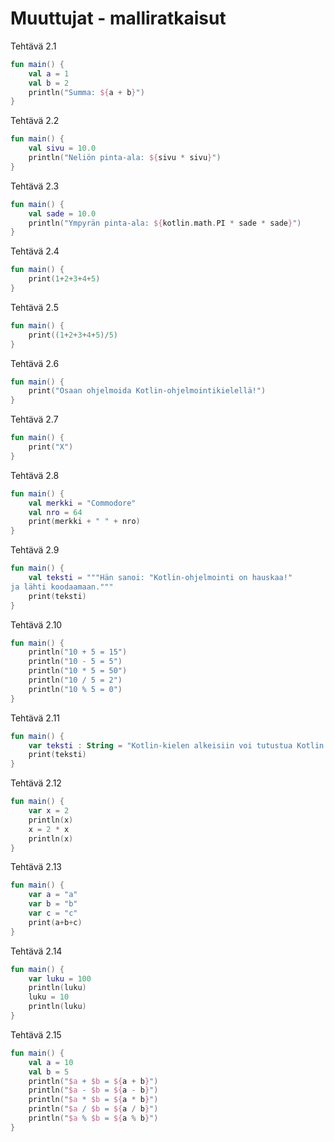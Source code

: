 # Muuttujat - malliratkaisut

Tehtävä 2.1

```kotlin
fun main() {
    val a = 1
    val b = 2
    println("Summa: ${a + b}")
}
```

Tehtävä 2.2

```kotlin
fun main() {
    val sivu = 10.0
    println("Neliön pinta-ala: ${sivu * sivu}")
}
```

Tehtävä 2.3

```kotlin 
fun main() {
    val sade = 10.0
    println("Ympyrän pinta-ala: ${kotlin.math.PI * sade * sade}")
}
```

Tehtävä 2.4

```kotlin
fun main() {
    print(1+2+3+4+5)
}
```

Tehtävä 2.5

```kotlin
fun main() {
    print((1+2+3+4+5)/5)
}
```

Tehtävä 2.6

```kotlin
fun main() {
    print("Osaan ohjelmoida Kotlin-ohjelmointikielellä!")
}
```

Tehtävä 2.7

```kotlin
fun main() {
    print("X")
}
```

Tehtävä 2.8

```kotlin
fun main() {
    val merkki = "Commodore"
    val nro = 64
    print(merkki + " " + nro)
}
```

Tehtävä 2.9

```kotlin
fun main() {
    val teksti = """Hän sanoi: "Kotlin-ohjelmointi on hauskaa!"
ja lähti koodaamaan."""
    print(teksti)
}
```

Tehtävä 2.10

```kotlin
fun main() {
    println("10 + 5 = 15")
    println("10 - 5 = 5")
    println("10 * 5 = 50")
    println("10 / 5 = 2")
    println("10 % 5 = 0")
}
```

Tehtävä 2.11

```kotlin
fun main() {
    var teksti : String = "Kotlin-kielen alkeisiin voi tutustua Kotlin Koans Online -sivustolla."
    print(teksti)
}
```

Tehtävä 2.12

```kotlin
fun main() {
    var x = 2
    println(x)
    x = 2 * x
    println(x)
}
```

Tehtävä 2.13

```kotlin
fun main() {
    var a = "a"
    var b = "b"
    var c = "c"
    print(a+b+c)
}
```

Tehtävä 2.14

```kotlin
fun main() {
    var luku = 100
    println(luku)
    luku = 10
    println(luku)
}
```

Tehtävä 2.15

```kotlin
fun main() {
    val a = 10
    val b = 5
    println("$a + $b = ${a + b}")
    println("$a - $b = ${a - b}")
    println("$a * $b = ${a * b}")
    println("$a / $b = ${a / b}")
    println("$a % $b = ${a % b}")
}
```

